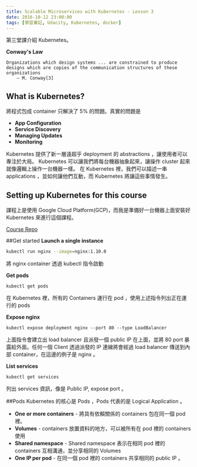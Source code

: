 ```yaml
---
title: Scalable Microservices with Kubernetes - Lesson 3
date: 2016-10-12 23:00:00
tags: [學習筆記, Udacity, Kubernetes, docker]
---
```


第三堂課介紹 Kubernetes。

**Conway's Law**<br/>
```
Organizations which design systems ... are constrained to produce designs which are copies of the communication structures of these organizations
    — M. Conway[3]
```

## What is Kubernetes?
將程式包成 container 只解決了 5% 的問題。真實的問題是

* **App Configuration**
* **Service Discovery**
* **Managing Updates**
* **Monitoring**

Kubernetes 提供了新一層遠超乎 deployment 的 abstractions ，讓使用者可以專注於大局。
Kubernetes 可以讓我們將每台機器抽象起來，讓操作 cluster 起來就像邏輯上操作一台機器一樣。
在 Kubernetes 裡，我們可以描述一串 applications ，並如何讓他們互動，而 Kubernetes 將讓這些事情發生。

## Setting up Kubernetes for this course
課程上是使用 Google Cloud Platform(GCP)，而我是準備好一台機器上面安裝好 Kubernetes 來進行這個課程。

[Course Repo](https://github.com/udacity/ud615)

##Get started
**Launch a single instance**<br/>
```sh
kubectl run nginx --image=nginx:1.10.0
```
將 nginx container 透過 kubectl 指令啟動

**Get pods**<br/>
```
kubectl get pods
```
在 Kubernetes 裡，所有的 Containers 運行在 pod ，使用上述指令列出正在運行的 pods

**Expose nginx**<br/>
```
kubectl expose deployment nginx --port 80 --type LoadBalancer
```
上面指令會建立出 load balancer 且派發一個 public IP 在上面，並將 80 port 暴露給外面。任何一個 Client 透過派發的 IP 連線將會經過 load balancer 傳送到內部 container，在這邊的例子是 nginx 。

**List services**<br/>
```
kubectl get services
```
列出 services 資訊，像是 Public IP, expose port 。

##Pods
Kubernetes 的核心是 Pods ，Pods 代表的是 Logical Application 。<br/>
* **One or more containers** - 將具有依賴關係的 containers 包在同一個 pod 裡。
* **Volumes** - containers 放置資料的地方，可以被所有在 pod 裡的 containers 使用
* **Shared namespace** - Shared namespace 表示在相同 pod 裡的 containers 互相溝通，並分享相同的 Volumes
* **One IP per pod** - 在同一個 pod 裡的 containers 共享相同的 public IP 。
